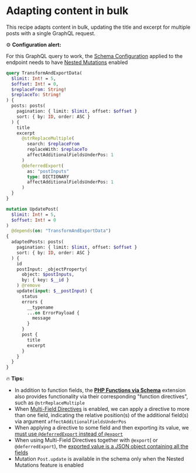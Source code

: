# Adapting content in bulk

This recipe adapts content in bulk, updating the title and excerpt for multiple posts with a single GraphQL request.

<div class="doc-config-highlight" markdown=1>

⚙️ **Configuration alert:**

For this GraphQL query to work, the [Schema Configuration](https://gatographql.com/guides/use/creating-a-schema-configuration/) applied to the endpoint needs to have  [Nested Mutations](https://gatographql.com/guides/schema/using-nested-mutations/) enabled

</div>

```graphql
query TransformAndExportData(
  $limit: Int! = 5,
  $offset: Int! = 0,
  $replaceFrom: String!
  $replaceTo: String!
) {
  posts: posts(
    pagination: { limit: $limit, offset: $offset }
    sort: { by: ID, order: ASC }
  ) {
    title
    excerpt
      @strReplaceMultiple(
        search: $replaceFrom
        replaceWith: $replaceTo
        affectAdditionalFieldsUnderPos: 1
      )
      @deferredExport(
        as: "postInputs"
        type: DICTIONARY
        affectAdditionalFieldsUnderPos: 1
      )
  }
}

mutation UpdatePost(
  $limit: Int! = 5,
  $offset: Int! = 0
)
  @depends(on: "TransformAndExportData")
{
  adaptedPosts: posts(
    pagination: { limit: $limit, offset: $offset }
    sort: { by: ID, order: ASC }
  ) {
    id
    postInput: _objectProperty(
      object: $postInputs,
      by: { key: $__id }
    ) @remove
    update(input: $__postInput) {
      status
      errors {
        __typename
        ...on ErrorPayload {
          message
        }
      }
      post {
        title
        excerpt
      }
    }
  }
}
```

<div class="doc-highlight" markdown=1>

🔥 **Tips:**

- In addition to function fields, the [**PHP Functions via Schema**](https://gatographql.com/extensions/php-functions-via-schema/) extension also provides functionality via their corresponding "function directives", such as `@strReplaceMultiple`
- When [Multi-Field Directives](https://gatographql.com/guides/special-features/multifield-directives/) is enabled, we can apply a directive to more than one field, indicating the relative position(s) of the additional field(s) via argument `affectAdditionalFieldsUnderPos`
- When applying a directive to some field and then exporting its value, we [must use `@deferredExport` instead of `@export`](https://gatographql.com/guides/schema/executing-multiple-queries-concurrently/#heading-multi-field-directives)
- When using Multi-Field Directives together with `@export`( or `@deferredExport`), the [exported value is a JSON object containing all the fields](https://gatographql.com/guides/schema/executing-multiple-queries-concurrently/#heading-dictionary-type-/-multi-field)
- Mutation `Post.update` is available in the schema only when the Nested Mutations feature is enabled

</div>
